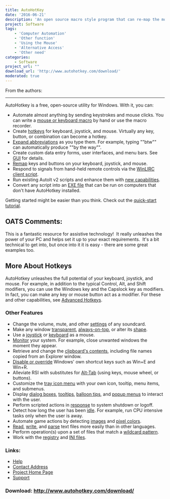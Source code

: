 ```yaml
---
title: AutoHotKey
date: '2016-06-21'
description: 'An open source macro style program that can re-map the mouse, keyboard and joystick functions as well as automate pretty much anything!'
project: Software
tags:
    - 'Computer Automation'
    - 'Other function'
    - 'Using the Mouse'
    - 'Alternative Access'
    - 'Other need'
categories:
    - Software
project_url: ""
download_url: 'http://www.autohotkey.com/download/'
moderated: true
---
```

From the authors:  

--------------------

AutoHotkey is a free, open-source utility for Windows. With it, you can:

- Automate almost anything by sending keystrokes and mouse clicks. You can write a <a href="">mouse or keyboard macro</a> by hand or use the macro recorder.
- Create <a href="">hotkeys</a> for keyboard, joystick, and mouse. Virtually any key, button, or combination can become a hotkey.
- <a href="">Expand abbreviations</a> as you type them. For example, typing ""btw"" can automatically produce ""by the way"".
- Create custom data entry forms, user interfaces, and menu bars. See <a href="">GUI</a> for details.
- <a href="">Remap</a> keys and buttons on your keyboard, joystick, and mouse.
- Respond to signals from hand-held remote controls via the <a href="">WinLIRC client script</a>.
- Run existing AutoIt v2 scripts and enhance them with <a href="">new capabilities</a>.
- Convert any script into an <a href="">EXE file</a> that can be run on computers that don't have AutoHotkey installed.

Getting started might be easier than you think. Check out the <a href="">quick-start tutorial</a>.

OATS Comments:
--------------

This is a fantastic resource for assistive technology!  It really unleashes the power of your PC and helps set it up to your exact requirements.  It's a bit technical to get into, but once into it it is easy - there are some great examples too.

More About Hotkeys
------------------

AutoHotkey unleashes the full potential of your keyboard, joystick, and mouse. For example, in addition to the typical Control, Alt, and Shift modifiers, you can use the Windows key and the Capslock key as modifiers. In fact, you can make any key or mouse button act as a modifier. For these and other capabilities, see <a href="">Advanced Hotkeys</a>.

### Other Features

- Change the volume, mute, and other <a href="">settings</a> of any soundcard.
- Make any window <a href="">transparent</a>, <a href="">always-on-top</a>, or alter its <a href="">shape</a>.
- Use a <a href="">joystick</a> or <a href="">keyboard</a> as a mouse.
- <a href="">Monitor</a> your system. For example, close unwanted windows the moment they appear.
- Retrieve and change the <a href="">clipboard's contents</a>, including file names copied from an Explorer window.
- <a href="">Disable or override</a> Windows' own shortcut keys such as Win+E and Win+R.
- Alleviate RSI with substitutes for <a href="">Alt-Tab</a> (using keys, mouse wheel, or buttons).
- Customize the <a href="">tray icon menu</a> with your own icon, tooltip, menu items, and submenus.
- Display <a href="">dialog boxes</a>, <a href="">tooltips</a>, <a href="">balloon tips</a>, and <a href="">popup menus</a> to interact with the user.
- Perform scripted actions in <a href="">response</a> to system shutdown or logoff.
- Detect how long the user has been <a href="">idle</a>. For example, run CPU intensive tasks only when the user is away.
- Automate game actions by detecting <a href="">images</a> and <a href="">pixel colors</a>.
- <a href="">Read</a>, <a href="">write</a>, and <a href="">parse</a> text files more easily than in other languages.
- Perform operation(s) upon a set of files that match a <a href="">wildcard pattern</a>.
- Work with the <a href="">registry</a> and <a href="">INI files</a>.

### Links:
- <a href="http://www.autohotkey.com/docs/">Help</a>
- <a href="mailto:support@autohotkey.com">Contact Address</a>
- <a href="http://www.autohotkey.com/">Project Home Page</a>
- <a href="http://www.autohotkey.com/forum/">Support</a>

### Download: http://www.autohotkey.com/download/ 